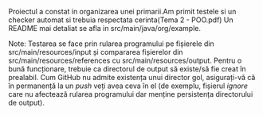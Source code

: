 Proiectul a constat in organizarea unei primarii.Am primit testele si un checker automat si trebuia respectata cerinta(Tema 2 - POO.pdf)
Un README mai detaliat se afla in src/main/java/org/example.

Note: Testarea se face prin rularea programului pe fișierele din src/main/resources/input și compararea fișierelor din src/main/resources/references cu src/main/resources/output. Pentru o bună funcționare, trebuie ca directorul de output să existe/să fie creat în prealabil. Cum GitHub nu admite existența unui director gol, asigurați-vă că în permanență la un *push* veți avea ceva în el (de exemplu, fișierul *ignore* care nu afectează rularea programului dar menține persistența directorului de output).
